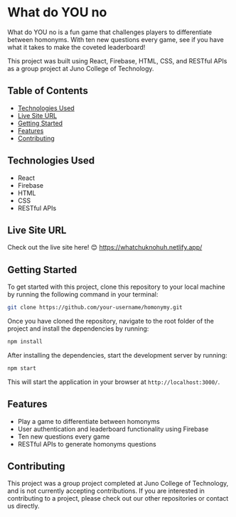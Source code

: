 # What do YOU no

What do YOU no is a fun game that challenges players to differentiate between homonyms. With ten new questions every game, see if you have what it takes to make the coveted leaderboard! 

This project was built using React, Firebase, HTML, CSS, and RESTful APIs as a group project at Juno College of Technology.

## Table of Contents

- [Technologies Used](#technologies-used)
- [Live Site URL](#live-site-url)
- [Getting Started](#getting-started)
- [Features](#features)
- [Contributing](#contributing)

## Technologies Used

- React
- Firebase
- HTML
- CSS
- RESTful APIs

## Live Site URL

Check out the live site here! 😊 https://whatchuknohuh.netlify.app/

## Getting Started

To get started with this project, clone this repository to your local machine by running the following command in your terminal:

```sh
git clone https://github.com/your-username/homonymy.git
```

Once you have cloned the repository, navigate to the root folder of the project and install the dependencies by running:

```sh
npm install
```

After installing the dependencies, start the development server by running:

```sh
npm start
```

This will start the application in your browser at `http://localhost:3000/`.

## Features

- Play a game to differentiate between homonyms
- User authentication and leaderboard functionality using Firebase
- Ten new questions every game
- RESTful APIs to generate homonyms questions

## Contributing

This project was a group project completed at Juno College of Technology, and is not currently accepting contributions. If you are interested in contributing to a project, please check out our other repositories or contact us directly.
